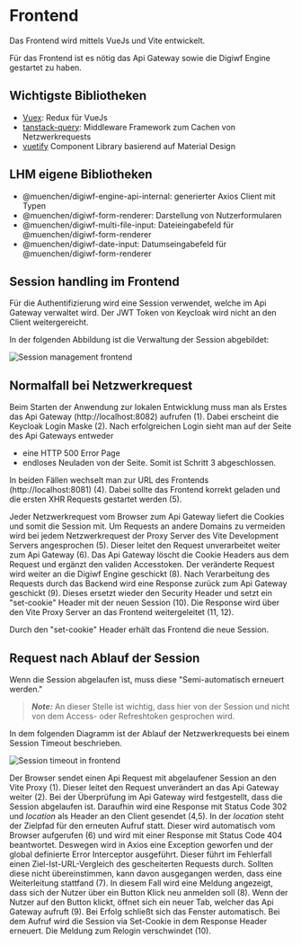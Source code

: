 # Frontend 

Das Frontend wird mittels VueJs und Vite entwickelt. 

Für das Frontend ist es nötig das Api Gateway sowie die Digiwf Engine gestartet zu haben. 

## Wichtigste Bibliotheken

* [Vuex](https://vuex.vuejs.org/): Redux für VueJs
* [tanstack-query](https://tanstack.com/query/latest/docs/vue/overview): Middleware Framework zum Cachen von Netzwerkrequests 
* [vuetify](https://vuetifyjs.com/en/) Component Library basierend auf Material Design 

## LHM eigene Bibliotheken

* @muenchen/digiwf-engine-api-internal: generierter Axios Client mit Typen
* @muenchen/digiwf-form-renderer: Darstellung von Nutzerformularen
* @muenchen/digiwf-multi-file-input: Dateieingabefeld für @muenchen/digiwf-form-renderer
* @muenchen/digiwf-date-input: Datumseingabefeld für @muenchen/digiwf-form-renderer

## Session handling im Frontend

Für die Authentifizierung wird eine Session verwendet, welche im Api Gateway verwaltet wird. Der JWT Token von Keycloak wird nicht an den Client weitergereicht. 

In der folgenden Abbildung ist die Verwaltung der Session abgebildet: 

![Session management frontend](~@source/images/platform/components/frontend/session-mgmt-api-gateway-frontend.png)


## Normalfall bei Netzwerkrequest

Beim Starten der Anwendung zur lokalen Entwicklung muss man als Erstes das Api Gateway (http://localhost:8082) aufrufen (1). 
Dabei erscheint die Keycloak Login Maske (2). Nach erfolgreichen Login sieht man auf der Seite des Api Gateways entweder
* eine HTTP 500 Error Page
* endloses Neuladen von der Seite.
Somit ist Schritt 3 abgeschlossen.

In beiden Fällen wechselt man zur URL des Frontends (http://localhost:8081) (4).
Dabei sollte das Frontend korrekt geladen und die ersten XHR Requests gestartet werden (5).

Jeder Netzwerkrequest vom Browser zum Api Gateway liefert die Cookies und somit die Session mit. Um Requests an andere Domains zu vermeiden wird bei jedem Netzwerkrequest der Proxy Server des Vite Development Servers angesprochen (5). Dieser leitet den Request unverarbeitet weiter zum Api Gateway (6).
Das Api Gateway löscht die Cookie Headers aus dem Request und ergänzt den validen Accesstoken. Der veränderte Request wird weiter an die Digiwf Engine geschickt (8). Nach Verarbeitung des Requests durch das Backend wird eine Response zurück zum Api Gateway geschickt (9). 
Dieses ersetzt wieder den Security Header und setzt ein "set-cookie" Header mit der neuen Session (10).
Die Response wird über den Vite Proxy Server an das Frontend weitergeleitet (11, 12).

Durch den "set-cookie" Header erhält das Frontend die neue Session.

## Request nach Ablauf der Session

Wenn die Session abgelaufen ist, muss diese "Semi-automatisch erneuert werden." 

> **_Note:_** An dieser Stelle ist wichtig, dass hier von der Session und nicht von dem Access- oder Refreshtoken gesprochen wird.

In dem folgenden Diagramm ist der Ablauf der Netzwerkrequests bei einem Session Timeout beschrieben.

![Session timeout in frontend](~@source/images/platform/components/frontend/session-timeoutapi-gateway-frontend.png)

Der Browser sendet einen Api Request mit abgelaufener Session an den Vite Proxy (1). Dieser leitet den Request unverändert an das Api Gateway weiter (2). 
Bei der Überprüfung im Api Gateway wird festgestellt, dass die Session abgelaufen ist. Daraufhin wird eine Response mit Status Code 302 und _location_ als Header an den Client gesendet (4,5). In der _location_ steht der Zielpfad für den erneuten Aufruf statt. Dieser wird automatisch vom Browser aufgerufen (6) und wird mit einer Response mit Status Code 404 beantwortet.
Deswegen wird in Axios eine Exception geworfen und der global definierte Error Interceptor ausgeführt. Dieser führt im Fehlerfall einen Ziel-Ist-URL-Vergleich des gescheiterten Requests durch. Sollten diese nicht übereinstimmen, kann davon ausgegangen werden, dass eine Weiterleitung stattfand (7). 
In diesem Fall wird eine Meldung angezeigt, dass sich der Nutzer über ein Button Klick neu anmelden soll (8).
Wenn der Nutzer auf den Button klickt, öffnet sich ein neuer Tab, welcher das Api Gateway aufruft (9). Bei Erfolg schließt sich das Fenster automatisch.
Bei dem Aufruf wird die Session via Set-Cookie in dem Response Header erneuert. Die Meldung zum Relogin verschwindet (10).

